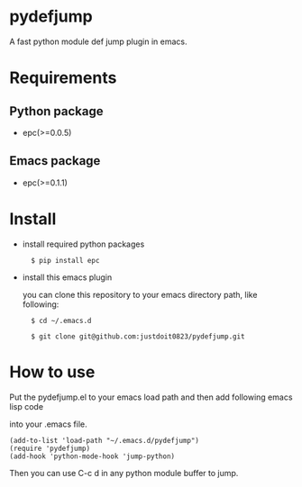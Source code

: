 pydefjump
=========

A fast python module def jump plugin in emacs.


Requirements
============


Python package
--------------

* epc(>=0.0.5)


Emacs package
-------------


* epc(>=0.1.1)


Install
=======

* install required python packages

		$ pip install epc


* install this emacs plugin

	you can clone this repository to your emacs directory path, like following:

		$ cd ~/.emacs.d

		$ git clone git@github.com:justdoit0823/pydefjump.git


How to use
==========

Put the pydefjump.el to your emacs load path and then add following emacs lisp code

into your .emacs file.

	(add-to-list 'load-path "~/.emacs.d/pydefjump")
	(require 'pydefjump)
	(add-hook 'python-mode-hook 'jump-python)

Then you can use C-c d in any python module buffer to jump.
